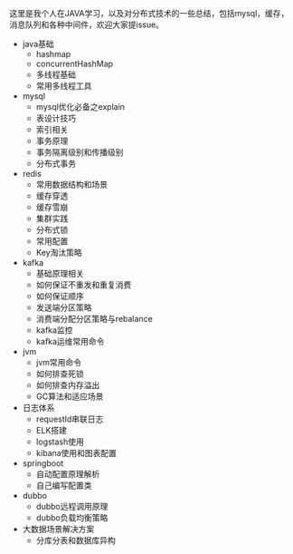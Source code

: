 这里是我个人在JAVA学习，以及对分布式技术的一些总结，包括mysql，缓存，消息队列和各种中间件，欢迎大家提issue。

* java基础
  * hashmap
  * concurrentHashMap
  * 多线程基础
  * 常用多线程工具 
* mysql
  * mysql优化必备之explain
  * 表设计技巧
  * 索引相关
  * 事务原理
  * 事务隔离级别和传播级别 
  * 分布式事务
* redis
  * 常用数据结构和场景
  * 缓存穿透
  * 缓存雪崩
  * 集群实践
  * 分布式锁
  * 常用配置
  * Key淘汰策略
* kafka
  * 基础原理相关
  * 如何保证不重发和重复消费
  * 如何保证顺序
  * 发送端分区策略
  * 消费端分配分区策略与rebalance
  * kafka监控
  * kafka运维常用命令
* jvm
  * jvm常用命令
  * 如何排查死锁
  * 如何排查内存溢出
  * GC算法和适应场景
* 日志体系
  * requestId串联日志
  * ELK搭建
  * logstash使用
  * kibana使用和图表配置
* springboot
  * 自动配置原理解析
  * 自己编写配置类
* dubbo
  * dubbo远程调用原理
  * dubbo负载均衡策略
* 大数据场景解决方案
  * 分库分表和数据库异构



